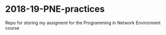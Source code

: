 # 2018-19-PNE-practices
Repo for storing my assigment for the Programming in Network Envirorment course

